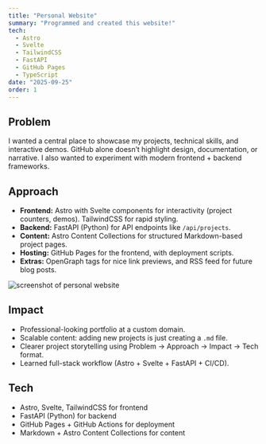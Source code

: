 ```yaml
---
title: "Personal Website"
summary: "Programmed and created this website!"
tech:
  - Astro
  - Svelte
  - TailwindCSS
  - FastAPI
  - GitHub Pages
  - TypeScript
date: "2025-09-25"
order: 1
---
```


## Problem
I wanted a central place to showcase my projects, technical skills, and interactive demos. GitHub alone doesn’t highlight design, documentation, or narrative. I also wanted to experiment with modern frontend + backend frameworks.

## Approach
- **Frontend:** Astro with Svelte components for interactivity (project counters, demos). TailwindCSS for rapid styling.  
- **Backend:** FastAPI (Python) for API endpoints like `/api/projects`.  
- **Content:** Astro Content Collections for structured Markdown-based project pages.  
- **Hosting:** GitHub Pages for the frontend, with deployment scripts.  
- **Extras:** OpenGraph tags for nice link previews, and RSS feed for future blog posts.  

![screenshot of personal website](/projects/personal-website/hero.webp)

## Impact
- Professional-looking portfolio at a custom domain.  
- Scalable content: adding new projects is just creating a `.md` file.  
- Clearer project storytelling using Problem → Approach → Impact → Tech format.  
- Learned full-stack workflow (Astro + Svelte + FastAPI + CI/CD).  

## Tech
- Astro, Svelte, TailwindCSS for frontend  
- FastAPI (Python) for backend  
- GitHub Pages + GitHub Actions for deployment  
- Markdown + Astro Content Collections for content  
